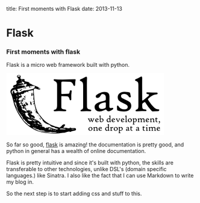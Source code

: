 title: First moments with Flask
date: 2013-11-13

# Flask

### First moments with flask

 Flask is a micro web framework built with python.

 ![Flask logo](/static/images/logo-full.png)

 So far so good, [flask](http://flask.pocoo.org/docs/) is amazing!
 the documentation is pretty good, and python in general has a wealth
 of online documentation.

 Flask is pretty intuitive and since it's built with python, the skills are transferable to other
 technologies, unlike DSL's (domain specific languages.) like Sinatra.
 I also like the fact that I can use Markdown to write my blog in.

 So the next step is to start adding css and stuff to this.
